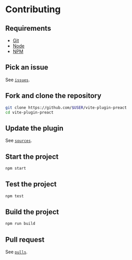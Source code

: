 # Contributing

## Requirements

- [Git](https://git-scm.com/)
- [Node](https://nodejs.org/)
- [NPM](https://www.npmjs.com/)

## Pick an issue

See [`issues`](../../issues).

## Fork and clone the repository

```bash
git clone https://github.com/$USER/vite-plugin-preact
cd vite-plugin-preact
```

## Update the plugin

See [`sources`](./sources).

## Start the project

```bash
npm start
```

## Test the project

```bash
npm test
```

## Build the project

```bash
npm run build
```

## Pull request

See [`pulls`](../../pulls).
